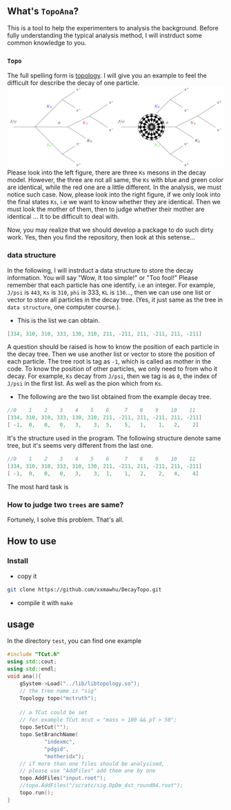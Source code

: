 ## What's `TopoAna`?
This is a tool to help the experimenters to analysis the background. Before fully understanding the typical analysis method,
I will instrduct some common knowledge to you.
### `Topo` 

The full spelling form is [topology](https://en.wikipedia.org/wiki/Topology). I will give you an example to feel the difficult for describe the decay of one particle.
![An decay instance](./util/two-1.png)
Please look into the left figure, there are three `Ks` mesons in the decay
model. However, the three are not all same, the `Ks` with blue and green color
are identical, while the red one are a little different. In the analysis, we
must notice such case. Now, please look into the right figure, if we only look
into the final states `Ks`, i.e we want to know whether they are identical. 
Then we must look the mother of them, then to judge whether their mother are
identical ... It to be difficult to deal with.

Now, you may realize that we should develop a package to do such dirty work. 
Yes, then you find the repository, then look at this setense...
### data structure

In the following, I will instrduct a data structure to store the decay
information. You will say "Wow, It too simple!" or "Too fool!"
Please remember that each particle has one identify, i.e an integer. For
example, `J/psi` is `443`, `Ks` is `310`, `phi` is 333, `KL` is `130`..., then we can use one list or vector
to store all particles in the decay tree. (Yes, it just same as the tree in
`data structure`, one computer course.).
* This is the list we can obtain.
```c++
[334, 310, 310, 333, 130, 310, 211, -211, 211, -211, 211, -211]
```

A question should be raised is how to
know the position of each particle in the decay tree. Then we use another list
or vector to store the position of each particle. The tree root is tag as `-1`,
which is called as mother in the code. To know the position of other particles,
we only need to from who it decay. For example, `Ks` decay from `J/psi`, then 
we tag is as `0`, the index of `J/psi` in the first list. As well as the pion
which from `Ks`. 
* The following are the two list obtained from the example decay tree.

```c++
//0    1    2    3    4    5    6     7    8    9    10    11
[334, 310, 310, 333, 130, 310, 211, -211, 211, -211, 211, -211]
[ -1,  0,   0,   0,   3,    3,  5,    5,   1,    1,   2,    2]
```
It's the structure used in the program.
The following structure denote same tree, but it's seems very different from the
last one.
```c++
//0    1    2    3    4    5    6     7    8    9    10    11
[334, 310, 310, 333, 310, 130, 211, -211, 211, -211, 211, -211]
[ -1,  0,   0,   0,   3,    3,  1,    1,   2,    2,   4,    4]
```
The most hard task is
### How to judge two `trees` are same?

Fortunely, I solve this problem. That's all.

## How to use

### Install 

* copy it
```bash
git clone https://github.com/xxmawhu/DecayTopo.git
```
* compile it with `make`
## usage
In the directory `test`, you can find one example
```c++
#include "TCut.h"
using std::cout;
using std::endl;
void ana(){
    gSystem->Load("../lib/libtopology.so");
    // the tree name is "sig"
    Topology topo("mctruth");

    // a TCut could be set
    // for example TCut mcut = "mass > 100 && pT > 50";
    topo.SetCut("");
    topo.SetBranchName(
            "indexmc", 
            "pdgid", 
            "motheridx");
    // if more than one files should be analysised, 
    // please use "AddFiles" add them one by one
    topo.AddFiles("input.root");
    //topo.AddFiles("/scratc/sig.DpDm_dst_round04.root");
    topo.run();
}
```
